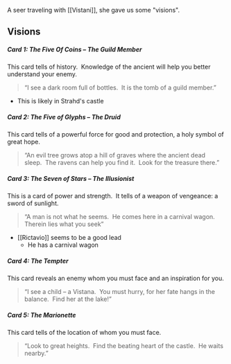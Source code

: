 A seer traveling with [[Vistani]], she gave us some "visions".

## Visions

##### Card 1: The Five Of Coins – The Guild Member

This card tells of history.  Knowledge of the ancient will help you better understand your enemy.
> “I see a dark room full of bottles.  It is the tomb of a guild member.”

- This is likely in Strahd's castle

##### Card 2: The Five of Glyphs – The Druid

This card tells of a powerful force for good and protection, a holy symbol of great hope.
> “An evil tree grows atop a hill of graves where the ancient dead sleep.  The ravens can help you find it.  Look for the treasure there.”

##### Card 3: The Seven of Stars – The Illusionist

This is a card of power and strength.  It tells of a weapon of vengeance: a sword of sunlight.
> “A man is not what he seems.  He comes here in a carnival wagon.  Therein lies what you seek”

- [[Rictavio]] seems to be a good lead
	- He has a carnival wagon

##### Card 4: The Tempter
This card reveals an enemy whom you must face and an inspiration for you.
> “I see a child – a Vistana.  You must hurry, for her fate hangs in the balance.  Find her at the lake!”

##### Card 5: The Marionette

This card tells of the location of whom you must face.
> “Look to great heights.  Find the beating heart of the castle.  He waits nearby.”